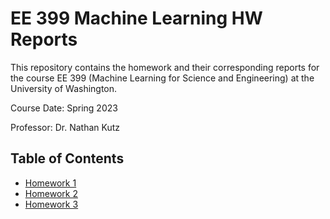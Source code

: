 # EE 399 Machine Learning HW Reports
This repository contains the homework and their corresponding reports for the course EE 399 (Machine Learning for Science and Engineering) at the University of Washington.  

Course Date: Spring 2023  

Professor: Dr. Nathan Kutz  


## Table of Contents
- [Homework 1](./homework1/REPORT.md)
- [Homework 2](./homework2/REPORT.md)
- [Homework 3](./homework3/REPORT.md)
